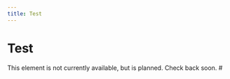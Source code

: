 ```yaml
---
title: Test
---
```


# Test

This element is not currently available, but is planned. Check back soon. #